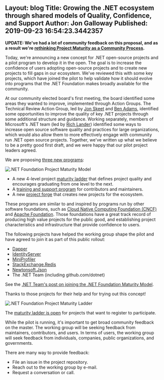 Layout: blog
Title: Growing the .NET ecosystem through shared models of Quality, Confidence, and Support
Author: Jon Galloway
Published: 2019-09-23 16:54:23.3442357
---
<p><strong>UPDATE: We've had a lot of community feedback on this proposal, and as a result we're <a href="https://dotnetfoundation.org/blog/2019/09/30/rethinking-project-maturity-as-a-community-process">rethinking Project Maturity as a Community Process</a>.</strong></p>

<p>Today, we're announcing a new concept for .NET open-source projects and a pilot program to develop it in the open. The goal is to increase the confidence of users adopting open-source projects and to create new projects to fill gaps in our ecosystem. We've reviewed this with some key projects, which have joined the pilot to help validate how it should evolve into programs that the .NET Foundation makes broadly available for the community.</p>

<p>At our community elected board's first meeting, the board identified some areas they wanted to improve, implemented through Action Groups. The Technical Review Action Group, led by <a href="https://github.com/jskeet">Jon Skeet</a> and <a href="https://github.com/benaadams">Ben Adams</a>, identified some opportunities to improve the quality of key .NET projects through some additional structure and guidance. Working separately, members of Microsoft's .NET team (led by <a href="https://github.com/richlander">Rich Lander</a>) identified some ways to increase open source software quality and practices for large organizations, which would also allow them to more effectively engage with community run .NET open source projects. Together, we've written up what we believe to be a pretty good first draft, and we were happy that our pilot project leaders agreed.</p>

<p>We are proposing <a href="https://github.com/dotnet-foundation/project-maturity-model/blob/master/README.md">three new programs</a>:</p>

<p><img alt=".NET Foundation Project Maturity Model" src="assets/posts/maturity-model-graphics.png" style="max-width:100%;" title="Maturity Model Programs" /></p>

<ul>
<li>A new 4-level project <a href="https://github.com/dotnet-foundation/project-maturity-model/blob/master/maturity-ladder.md">maturity ladder</a> that defines project quality and encourages graduating from one level to the next.</li>
<li>A <a href="https://github.com/dotnet-foundation/project-maturity-model/blob/master/README.md#master-maintainer-bench-program">training and support program</a> for contributors and maintainers.</li>
<li>A new <a href="https://github.com/dotnet-foundation/project-maturity-model/blob/master/README.md#master-project-forge">project forge</a> that creates new projects for the ecosystem.</li>
</ul>

<p>These programs are similar to and inspired by programs run by other software foundations, such as <a href="https://www.cncf.io/projects/" rel="nofollow">Cloud Native Computing Foundation (CNCF)</a> and <a href="https://community.apache.org/apache-way/apache-project-maturity-model.html" rel="nofollow">Apache Foundation</a>. Those foundations have a great track record of producing high value projects for the public good, and establishing project characteristics and infrastructure that provide confidence to users.</p>

<p>The following projects have helped the working group shape the pilot and have agreed to join it as part of this public rollout:</p>

<ul>
<li><a href="https://github.com/StackExchange/Dapper">Dapper</a></li>
<li><a href="https://github.com/IdentityServer/">IdentityServer</a></li>
<li><a href="https://github.com/MiniProfiler/dotnet">MiniProfiler</a></li>
<li><a href="https://stackexchange.github.io/StackExchange.Redis/" rel="nofollow">StackExchange.Redis</a></li>
<li><a href="https://www.newtonsoft.com/json" rel="nofollow">Newtonsoft.Json</a></li>
<li>The .NET Team (including github.com/dotnet)</li>
</ul>

<p>See the <a href="https://devblogs.microsoft.com/dotnet/joining-the-net-foundation-maturity-model-pilot/">.NET Team's post on joining the .NET Foundation Maturity Model</a>.</p>

<p>Thanks to those projects for their help and for trying out this concept!</p>

<p><img alt=".NET Foundation Project Maturity Ladder" src="assets/posts/maturity-ladder.png" style="max-width:100%;" title="Maturity Model Ladder" /></p>

<p>The <a href="https://github.com/dotnet-foundation/project-maturity-model/blob/master/maturity-ladder-policies.md#registration">maturity ladder is open</a> for projects that want to register to participate.</p>

<p>While the pilot is running, it's important to get broad community feedback on the master. The working group will be seeking feedback from maintainers, contributors, and users. In terms of users, the working group will seek feedback from individuals, companies, public organizations, and governments.</p>

<p>There are many way to provide feedback:</p>

<ul>
<li>File an issue in the project repository.</li>
<li>Reach out to the working group by e-mail.</li>
<li>Request a conversation or call.</li>
</ul>
